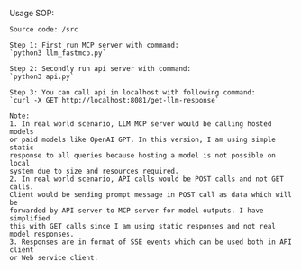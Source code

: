 Usage SOP:

    Source code: /src

    Step 1: First run MCP server with command:
    `python3 llm_fastmcp.py`
    
    Step 2: Secondly run api server with command:
    `python3 api.py`
    
    Step 3: You can call api in localhost with following command:
    `curl -X GET http://localhost:8081/get-llm-response`
    
    Note:
    1. In real world scenario, LLM MCP server would be calling hosted models 
    or paid models like OpenAI GPT. In this version, I am using simple static 
    response to all queries because hosting a model is not possible on local 
    system due to size and resources required.
    2. In real world scenario, API calls would be POST calls and not GET calls. 
    Client would be sending prompt message in POST call as data which will be 
    forwarded by API server to MCP server for model outputs. I have simplified 
    this with GET calls since I am using static responses and not real model responses.
    3. Responses are in format of SSE events which can be used both in API client 
    or Web service client.
